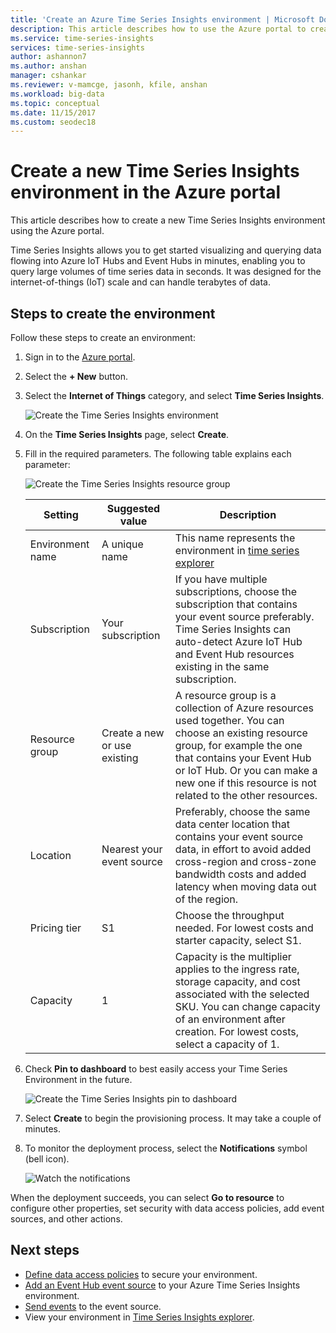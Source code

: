 ```yaml
---
title: 'Create an Azure Time Series Insights environment | Microsoft Docs'
description: This article describes how to use the Azure portal to create a new Time Series Insights environment. 
ms.service: time-series-insights
services: time-series-insights
author: ashannon7
ms.author: anshan
manager: cshankar
ms.reviewer: v-mamcge, jasonh, kfile, anshan
ms.workload: big-data
ms.topic: conceptual 
ms.date: 11/15/2017
ms.custom: seodec18
---
```


# Create a new Time Series Insights environment in the Azure portal
This article describes how to create a new Time Series Insights environment using the Azure portal.

Time Series Insights allows you to get started visualizing and querying data flowing into Azure IoT Hubs and Event Hubs in minutes, enabling you to query large volumes of time series data in seconds.  It was designed for the internet-of-things (IoT) scale and can handle terabytes of data.

## Steps to create the environment
Follow these steps to create an environment:

1. Sign in to the [Azure portal](https://portal.azure.com).

2. Select the **+ New** button.

3. Select the **Internet of Things** category, and select **Time Series Insights**.

   ![Create the Time Series Insights environment](media/time-series-insights-get-started/1-new-tsi.png)

4. On the **Time Series Insights** page, select **Create**.

5. Fill in the required parameters. The following table explains each parameter:
   
   ![Create the Time Series Insights resource group](media/time-series-insights-get-started/2-create-tsi.png)
   
   Setting|Suggested value|Description
   ---|---|---
   Environment name | A unique name | This name represents the environment in [time series explorer](https://insights.timeseries.azure.com)
   Subscription | Your subscription | If you have multiple subscriptions, choose the subscription that contains your event source preferably. Time Series Insights can auto-detect Azure IoT Hub and Event Hub resources existing in the same subscription.
   Resource group | Create a new or use existing | A resource group is a collection of Azure resources used together. You can choose an existing resource group, for example the one that contains your Event Hub or IoT Hub. Or you can make a new one if this resource is not related to the other resources.
   Location | Nearest your event source | Preferably, choose the same data center location that contains your event source data, in effort to avoid added cross-region and cross-zone bandwidth costs and added latency when moving data out of the region.
   Pricing tier | S1 | Choose the throughput needed. For lowest costs and starter capacity, select S1.
   Capacity | 1 | Capacity is the multiplier applies to the ingress rate, storage capacity, and cost associated with the selected SKU.  You can change capacity of an environment after creation. For lowest costs, select a capacity of 1. 
  
6. Check **Pin to dashboard** to best easily access your Time Series Environment in the future.

   ![Create the Time Series Insights pin to dashboard](media/time-series-insights-get-started/3-pin-create.png)

7. Select **Create** to begin the provisioning process. It may take a couple of minutes.

8. To monitor the deployment process, select the **Notifications** symbol (bell icon).

   ![Watch the notifications](media/time-series-insights-get-started/4-notifications.png)

When the deployment succeeds, you can select **Go to resource** to configure other properties, set security with data access policies, add event sources, and other actions.

## Next steps
* [Define data access policies](time-series-insights-data-access.md) to secure your environment.
* [Add an Event Hub event source](time-series-insights-how-to-add-an-event-source-eventhub.md) to your Azure Time Series Insights environment. 
* [Send events](time-series-insights-send-events.md) to the event source.
* View your environment in [Time Series Insights explorer](https://insights.timeseries.azure.com).
